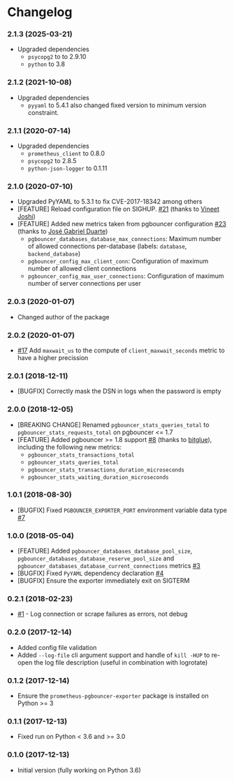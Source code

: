 # Changelog

### 2.1.3 (2025-03-21)

- Upgraded dependencies
   - `psycopg2` to to 2.9.10
   - `python` to 3.8

### 2.1.2 (2021-10-08)

- Upgraded dependencies
   - `pyyaml` to 5.4.1 also changed fixed version to minimum version
     constraint.

### 2.1.1 (2020-07-14)

- Upgraded dependencies
    - `prometheus_client` to 0.8.0
    - `psycopg2` to 2.8.5
    - `python-json-logger` to 0.1.11

### 2.1.0 (2020-07-10)
- Upgraded PyYAML to 5.3.1 to fix CVE-2017-18342 among others
- [FEATURE] Reload configuration file on SIGHUP. [#21](https://github.com/spreaker/prometheus-pgbouncer-exporter/pull/21) (thanks to [Vineet Joshi](https://github.com/jvineet))
- [FEATURE] Added new metrics taken from pgbouncer configuration [#23](https://github.com/spreaker/prometheus-pgbouncer-exporter/pull/23) (thanks to [José Gabriel Duarte](https://github.com/jgduarte-stratio))
    - `pgbouncer_databases_database_max_connections`: Maximum number of allowed connections per-database (labels: `database`, `backend_database`)
    - `pgbouncer_config_max_client_conn`: Configuration of maximum number of allowed client connections
    - `pgbouncer_config_max_user_connections`: Configuration of maximum number of server connections per user

### 2.0.3 (2020-01-07)
- Changed author of the package

### 2.0.2 (2020-01-07)
- [#17](https://github.com/spreaker/prometheus-pgbouncer-exporter/pull/17) Add `maxwait_us` to the compute of `client_maxwait_seconds` metric to have a higher precission

### 2.0.1 (2018-12-11)
- [BUGFIX] Correctly mask the DSN in logs when the password is empty

### 2.0.0 (2018-12-05)
- [BREAKING CHANGE] Renamed `pgbouncer_stats_queries_total` to `pgbouncer_stats_requests_total` on pgbouncer <= 1.7
- [FEATURE] Added pgbouncer >= 1.8 support [#8](https://github.com/spreaker/prometheus-pgbouncer-exporter/pull/8) (thanks to [bitglue](https://github.com/bitglue)), including the following new metrics:
    - `pgbouncer_stats_transactions_total`
    - `pgbouncer_stats_queries_total`
    - `pgbouncer_stats_transactions_duration_microseconds`
    - `pgbouncer_stats_waiting_duration_microseconds`

### 1.0.1 (2018-08-30)
- [BUGFIX] Fixed `PGBOUNCER_EXPORTER_PORT` environment variable data type [#7](https://github.com/spreaker/prometheus-pgbouncer-exporter/pull/7)

### 1.0.0 (2018-05-04)
- [FEATURE] Added `pgbouncer_databases_database_pool_size`, `pgbouncer_databases_database_reserve_pool_size` and `pgbouncer_databases_database_current_connections` metrics [#3](https://github.com/spreaker/prometheus-pgbouncer-exporter/pull/3)
- [BUGFIX] Fixed `PyYAML` dependency declaration [#4](https://github.com/spreaker/prometheus-pgbouncer-exporter/pull/4)
- [BUGFIX] Ensure the exporter immediately exit on SIGTERM

### 0.2.1 (2018-02-23)
- [#1](https://github.com/spreaker/prometheus-pgbouncer-exporter/pull/1) - Log connection or scrape failures as errors, not debug

### 0.2.0 (2017-12-14)
- Added config file validation
- Added `--log-file` cli argument support and handle of `kill -HUP` to re-open the log file description (useful in combination with logrotate)

### 0.1.2 (2017-12-14)

- Ensure the `prometheus-pgbouncer-exporter` package is installed on Python >= 3

### 0.1.1 (2017-12-13)

- Fixed run on Python < 3.6 and >= 3.0

### 0.1.0 (2017-12-13)

- Initial version (fully working on Python 3.6)
